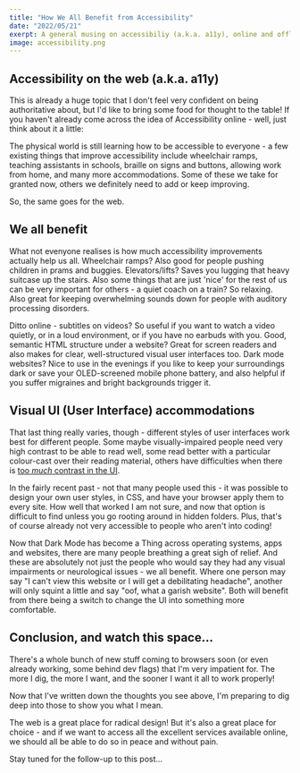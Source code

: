 ```yaml
---
title: "How We All Benefit from Accessibility"
date: "2022/05/21"
exerpt: A general musing on accessibiliy (a.k.a. a11y), online and offline.
image: accessibility.png
---
```


## Accessibility on the web (a.k.a. a11y)

This is already a huge topic that I don't feel very confident on being authoritative about, but I'd like to bring some food for thought to the table! If you haven't already come across the idea of Accessibility online - well, just think about it a little:

The physical world is still learning how to be accessible to everyone - a few existing things that improve accessibility include wheelchair ramps, teaching assistants in schools, braille on signs and buttons, allowing work from home, and many more accommodations. Some of these we take for granted now, others we definitely need to add or keep improving.

So, the same goes for the web.

## We all benefit

What not evenyone realises is how much accessibility improvements actually help us all. Wheelchair ramps? Also good for people pushing children in prams and buggies. Elevators/lifts? Saves you lugging that heavy suitcase up the stairs. Also some things that are just 'nice' for the rest of us can be very important for others - a quiet coach on a train? So relaxing. Also great for keeping overwhelming sounds down for people with auditory processing disorders.

Ditto online - subtitles on videos? So useful if you want to watch a video quietly, or in a loud environment, or if you have no earbuds with you. Good, semantic HTML structure under a website? Great for screen readers and also makes for clear, well-structured visual user interfaces too. Dark mode websites? Nice to use in the evenings if you like to keep your surroundings dark or save your OLED-screened mobile phone battery, and also helpful if you suffer migraines and bright backgrounds trigger it.

## Visual UI (User Interface) accommodations

That last thing really varies, though - different styles of user interfaces work best for different people. Some maybe visually-impaired people need very high contrast to be able to read well, some read better with a particular colour-cast over their reading material, others have difficulties when there is [too _much_ contrast in the UI](https://blog.tiia.rocks/web-apps-why-offering-a-low-contrast-mode-makes-you-more-accessible-not-less).

In the fairly recent past - not that many people used this - it was possible to design your own user styles, in CSS, and have your browser apply them to every site. How well that worked I am not sure, and now that option is difficult to find unless you go rooting around in hidden folders. Plus, that's of course already not very accessible to people who aren't into coding!

Now that Dark Mode has become a Thing across operating systems, apps and websites, there are many people breathing a great sigh of relief. And these are absolutely not just the people who would say they had any visual impairments or neurological issues - we all benefit. Where one person may say "I can't view this website or I will get a debilitating headache", another will only squint a little and say "oof, what a garish website". Both will benefit from there being a switch to change the UI into something more comfortable.

## Conclusion, and watch this space...

There's a whole bunch of new stuff coming to browsers soon (or even already working, some behind dev flags) that I'm very impatient for. The more I dig, the more I want, and the sooner I want it all to work properly!

Now that I've written down the thoughts you see above, I'm preparing to dig deep into those to show you what I mean.

The web is a great place for radical design! But it's also a great place for choice - and if we want to access all the excellent services available online, we should all be able to do so in peace and without pain.

Stay tuned for the follow-up to this post...
